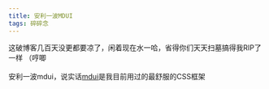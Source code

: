 ```yaml
---
title: 安利一波MDUI
tags: 碎碎念
---
```


这破博客几百天没更都要凉了，闲着现在水一哈，省得你们天天扫墓搞得我RIP了一样 （哼唧<br><br>安利一波mdui，说实话[mdui][mdui]是我目前用过的最舒服的CSS框架


[mdui]: https://www.mdui.org
